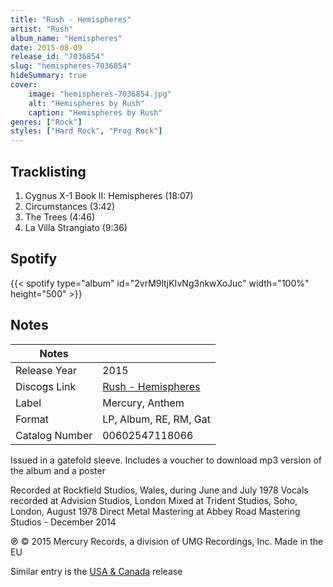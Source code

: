 ```yaml
---
title: "Rush - Hemispheres"
artist: "Rush"
album_name: "Hemispheres"
date: 2015-08-09
release_id: "7036854"
slug: "hemispheres-7036854"
hideSummary: true
cover:
    image: "hemispheres-7036854.jpg"
    alt: "Hemispheres by Rush"
    caption: "Hemispheres by Rush"
genres: ["Rock"]
styles: ["Hard Rock", "Prog Rock"]
---
```

## Tracklisting
1. Cygnus X-1 Book II: Hemispheres (18:07)
2. Circumstances (3:42)
3. The Trees (4:46)
4. La Villa Strangiato (9:36)
## Spotify
{{< spotify type="album" id="2vrM9ltjKIvNg3nkwXoJuc" width="100%" height="500" >}}


## Notes
| Notes          |             |
| ---------------| ----------- |
| Release Year   | 2015 |
| Discogs Link   | [Rush - Hemispheres](https://www.discogs.com/release/7036854-Rush-Hemispheres) |
| Label          | Mercury, Anthem |
| Format         | LP, Album, RE, RM, Gat |
| Catalog Number | 00602547118066 |

Issued in a gatefold sleeve. Includes a voucher to download mp3 version of the album and a poster  Recorded at Rockfield Studios, Wales, during June and July 1978 Vocals recorded at Advision Studios, London Mixed at Trident Studios, Soho, London, August 1978 Direct Metal Mastering at Abbey Road Mastering Studios - December 2014  ℗ © 2015 Mercury Records, a division of UMG Recordings, Inc. Made in the EU  Similar entry is the [USA & Canada](http://www.discogs.com/release/7025925) release
